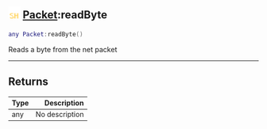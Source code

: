 ## <img src="../../.gitbook/assets/shared.png" width="24" height=24 /> [Packet](https://iaswiki.rawr.dev/readme/packet):readByte

```lua
any Packet:readByte()
```

Reads a byte from the net packet

------
## Returns

| Type   | Description |
| ------ | ----------: |
| any | No description |

